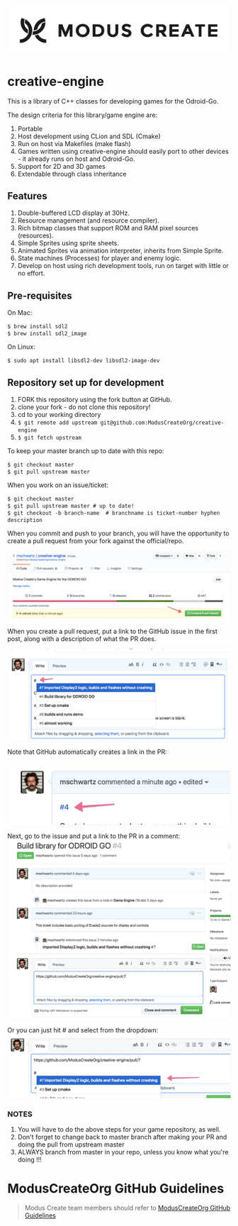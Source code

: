 [![Modus Create](./images/modus.logo.svg)](https://moduscreate.com)
# creative-engine

This is a library of C++ classes for developing games for the Odroid-Go.

The design criteria for this library/game engine are:
1) Portable
2) Host development using CLion and SDL (Cmake)
3) Run on host via Makefiles (make flash)
4) Games written using creative-engine should easily port to other devices - it already runs on host and Odroid-Go.
5) Support for 2D and 3D games
6) Extendable through class inheritance

## Features
1) Double-buffered LCD display at 30Hz.
2) Resource management (and resource compiler).
3) Rich bitmap classes that support ROM and RAM pixel sources (resources).
4) Simple Sprites using sprite sheets.
5) Animated Sprites via animation interpreter, inherits from Simple Sprite.
6) State machines (Processes) for player and enemy logic.
7) Develop on host using rich development tools, run on target with little or no effort.

## Pre-requisites
On Mac:
```
$ brew install sdl2
$ brew install sdl2_image
```

On Linux:
```
$ sudo apt install libsdl2-dev libsdl2-image-dev
```

## Repository set up for development

1) FORK this repository using the fork button at GitHub.
2) clone your fork - do not clone this repository!
3) cd to your working directory
4) ```$ git remote add upstream git@github.com:ModusCreateOrg/creative-engine```
5) ```$ git fetch upstream```

To keep your master branch up to date with this repo:
```
$ git checkout master
$ git pull upstream master
```

When you work on an issue/ticket:
```
$ git checkout master
$ git pull upstream master # up to date!
$ git checkout -b branch-name  # branchname is ticket-number hyphen description
```

When you commit and push to your branch, you will have the opportunity to create a pull 
request from your fork against the official/repo.  

![test](images/image1.png?raw=true)

When you create a pull request, put a link to the GitHub issue in the first post, along 
with a description of what the PR does.

![test](images/image2.png?raw=true)

Note that GitHub automatically creates a link in the PR:

![test](images/image3.png?raw=true)

Next, go to the issue and put a link to the PR in a comment:
![test](images/image4.png?raw=true)

Or you can just hit # and select from the dropdown:
![test](images/image5.png?raw=true)

### NOTES
1) You will have to do the above steps for your game repository, as well.
2) Don't forget to change back to master branch after making your PR and doing the pull from upstream master
3) ALWAYS branch from master in your repo, unless you know what you're doing !!!

# ModusCreateOrg GitHub Guidelines

> Modus Create team members should refer to [ModusCreateOrg GitHub Guidelines](https://docs.google.com/document/d/1eBFta4gP3-eZ4Gcpx0ww9SHAH6GrOoPSLmTFZ7R8foo/edit#heading=h.sjyqpqnsjmjl)



